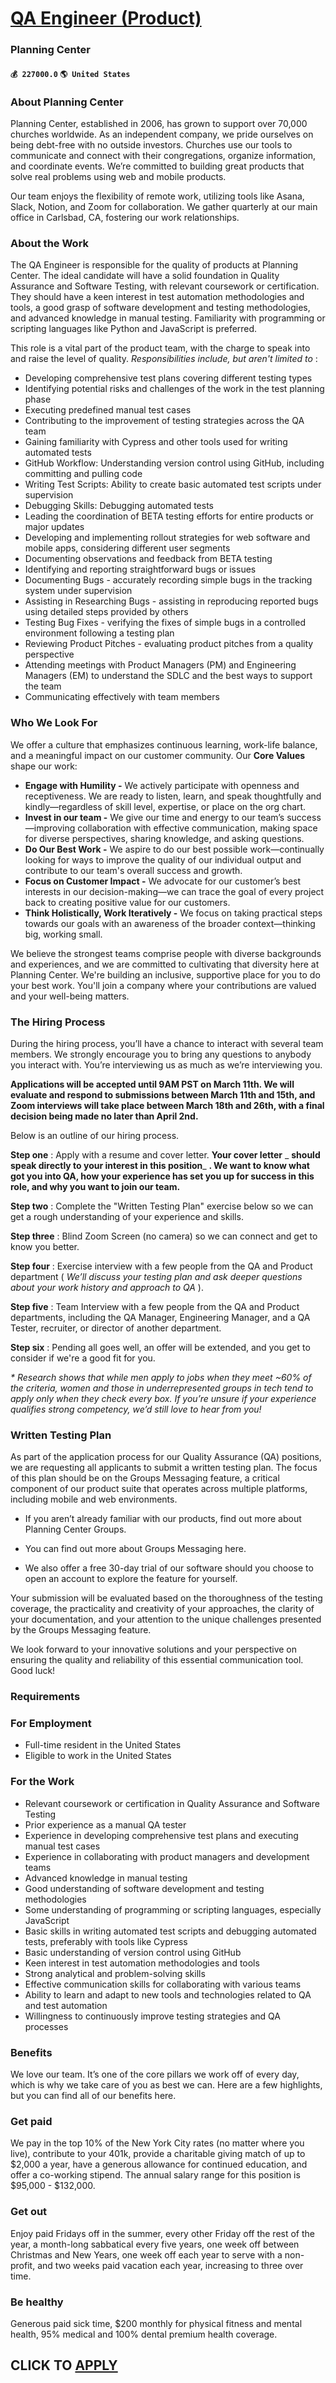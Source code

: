 # [QA Engineer (Product)](https://www.remotewlb.com/apply/qa-engineer-product-54952)  
### Planning Center  
#### `💰 227000.0` `🌎 United States`  

### About Planning Center

Planning Center, established in 2006, has grown to support over 70,000 churches worldwide. As an independent company, we pride ourselves on being debt-free with no outside investors. Churches use our tools to communicate and connect with their congregations, organize information, and coordinate events. We’re committed to building great products that solve real problems using web and mobile products.

Our team enjoys the flexibility of remote work, utilizing tools like Asana, Slack, Notion, and Zoom for collaboration. We gather quarterly at our main office in Carlsbad, CA, fostering our work relationships.

### About the Work

The QA Engineer is responsible for the quality of products at Planning Center. The ideal candidate will have a solid foundation in Quality Assurance and Software Testing, with relevant coursework or certification. They should have a keen interest in test automation methodologies and tools, a good grasp of software development and testing methodologies, and advanced knowledge in manual testing. Familiarity with programming or scripting languages like Python and JavaScript is preferred.

This role is a vital part of the product team, with the charge to speak into and raise the level of quality. _Responsibilities include, but aren't limited to_ :

  * Developing comprehensive test plans covering different testing types
  * Identifying potential risks and challenges of the work in the test planning phase
  * Executing predefined manual test cases
  * Contributing to the improvement of testing strategies across the QA team
  * Gaining familiarity with Cypress and other tools used for writing automated tests
  * GitHub Workflow: Understanding version control using GitHub, including committing and pulling code
  * Writing Test Scripts: Ability to create basic automated test scripts under supervision
  * Debugging Skills: Debugging automated tests
  * Leading the coordination of BETA testing efforts for entire products or major updates
  * Developing and implementing rollout strategies for web software and mobile apps, considering different user segments
  * Documenting observations and feedback from BETA testing
  * Identifying and reporting straightforward bugs or issues
  * Documenting Bugs - accurately recording simple bugs in the tracking system under supervision
  * Assisting in Researching Bugs - assisting in reproducing reported bugs using detailed steps provided by others
  * Testing Bug Fixes - verifying the fixes of simple bugs in a controlled environment following a testing plan
  * Reviewing Product Pitches - evaluating product pitches from a quality perspective
  * Attending meetings with Product Managers (PM) and Engineering Managers (EM) to understand the SDLC and the best ways to support the team
  * Communicating effectively with team members

### Who We Look For

We offer a culture that emphasizes continuous learning, work-life balance, and a meaningful impact on our customer community. Our **Core Values** shape our work:

  * **Engage with Humility -** We actively participate with openness and receptiveness. We are ready to listen, learn, and speak thoughtfully and kindly—regardless of skill level, expertise, or place on the org chart.
  * **Invest in our team -** We give our time and energy to our team’s success—improving collaboration with effective communication, making space for diverse perspectives, sharing knowledge, and asking questions.
  * **Do Our Best Work -** We aspire to do our best possible work—continually looking for ways to improve the quality of our individual output and contribute to our team's overall success and growth.
  * **Focus on Customer Impact -** We advocate for our customer’s best interests in our decision-making—we can trace the goal of every project back to creating positive value for our customers.
  * **Think Holistically, Work Iteratively -** We focus on taking practical steps towards our goals with an awareness of the broader context—thinking big, working small.

We believe the strongest teams comprise people with diverse backgrounds and experiences, and we are committed to cultivating that diversity here at Planning Center. We're building an inclusive, supportive place for you to do your best work. You'll join a company where your contributions are valued and your well-being matters.

### The Hiring Process

During the hiring process, you’ll have a chance to interact with several team members. We strongly encourage you to bring any questions to anybody you interact with. You’re interviewing us as much as we’re interviewing you.

 **Applications will be accepted until 9AM PST on March 11th. We will evaluate and respond to submissions between March 11th and 15th, and Zoom interviews will take place between March 18th and 26th, with a final decision being made no later than April 2nd.**

Below is an outline of our hiring process.

 **Step one** : Apply with a resume and cover letter. **Your cover letter** _ **should speak directly to your interest in this position**_ **. We want to know what got you into QA, how your experience has set you up for success in this role, and why you want to join our team.**

 **Step two** : Complete the "Written Testing Plan" exercise below so we can get a rough understanding of your experience and skills.

 **Step three** : Blind Zoom Screen (no camera) so we can connect and get to know you better.

 **Step four** : Exercise interview with a few people from the QA and Product department ( _We’ll discuss your testing plan and ask deeper questions about your work history and approach to QA_ ).

 **Step five** : Team Interview with a few people from the QA and Product departments, including the QA Manager, Engineering Manager, and a QA Tester, recruiter, or director of another department.

**Step six** : Pending all goes well, an offer will be extended, and you get to consider if we're a good fit for you.

 _* Research shows that while men apply to jobs when they meet ~60% of the criteria, women and those in underrepresented groups in tech tend to apply only when they check every box. If you’re unsure if your experience qualifies strong competency, we’d still love to hear from you!_

### Written Testing Plan

As part of the application process for our Quality Assurance (QA) positions, we are requesting all applicants to submit a written testing plan. The focus of this plan should be on the Groups Messaging feature, a critical component of our product suite that operates across multiple platforms, including mobile and web environments.

  * If you aren’t already familiar with our products, find out more about Planning Center Groups.

  * You can find out more about Groups Messaging here. 
  * We also offer a free 30-day trial of our software should you choose to open an account to explore the feature for yourself.  

Your submission will be evaluated based on the thoroughness of the testing coverage, the practicality and creativity of your approaches, the clarity of your documentation, and your attention to the unique challenges presented by the Groups Messaging feature.

We look forward to your innovative solutions and your perspective on ensuring the quality and reliability of this essential communication tool. Good luck!

### Requirements

### For Employment

  * Full-time resident in the United States
  * Eligible to work in the United States

### For the Work

  * Relevant coursework or certification in Quality Assurance and Software Testing
  * Prior experience as a manual QA tester
  * Experience in developing comprehensive test plans and executing manual test cases
  * Experience in collaborating with product managers and development teams
  * Advanced knowledge in manual testing
  * Good understanding of software development and testing methodologies
  * Some understanding of programming or scripting languages, especially JavaScript
  * Basic skills in writing automated test scripts and debugging automated tests, preferably with tools like Cypress
  * Basic understanding of version control using GitHub
  * Keen interest in test automation methodologies and tools
  * Strong analytical and problem-solving skills
  * Effective communication skills for collaborating with various teams
  * Ability to learn and adapt to new tools and technologies related to QA and test automation
  * Willingness to continuously improve testing strategies and QA processes

### Benefits

We love our team. It’s one of the core pillars we work off of every day, which is why we take care of you as best we can. Here are a few highlights, but you can find all of our benefits here.

### Get paid

We pay in the top 10% of the New York City rates (no matter where you live), contribute to your 401k, provide a charitable giving match of up to $2,000 a year, have a generous allowance for continued education, and offer a co-working stipend. The annual salary range for this position is $95,000 - $132,000.

### Get out

Enjoy paid Fridays off in the summer, every other Friday off the rest of the year, a month-long sabbatical every five years, one week off between Christmas and New Years, one week off each year to serve with a non-profit, and two weeks paid vacation each year, increasing to three over time.

### Be healthy

Generous paid sick time, $200 monthly for physical fitness and mental health, 95% medical and 100% dental premium health coverage.

  
## CLICK TO [APPLY](https://www.remotewlb.com/apply/qa-engineer-product-54952)


